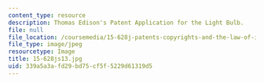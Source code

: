 ```yaml
---
content_type: resource
description: Thomas Edison's Patent Application for the Light Bulb.
file: null
file_location: /coursemedia/15-628j-patents-copyrights-and-the-law-of-intellectual-property-spring-2013/339a5a3afd29bd75cf5f5229d61319d5_15-628js13.jpg
file_type: image/jpeg
resourcetype: Image
title: 15-628js13.jpg
uid: 339a5a3a-fd29-bd75-cf5f-5229d61319d5
---
```

